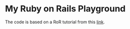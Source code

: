 # My Ruby on Rails Playground

The code is based on a RoR tutorial from this [link](http://www.newthinktank.com/2015/03/ruby-rails-tutorial-2/).